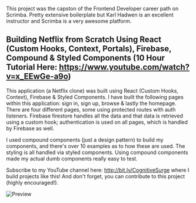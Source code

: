 This project was the capston of the Frontend Developer career path on Scrimba. Pretty extensive boilerplate but Karl Hadwen is an excellent instructor and Scrimba is a very awesome platform.

## Building Netflix from Scratch Using React (Custom Hooks, Context, Portals), Firebase, Compound & Styled Components (10 Hour Tutorial Here: https://www.youtube.com/watch?v=x_EEwGe-a9o)

This application (a Netflix clone) was built using React (Custom Hooks, Context), Firebase & Styled Components. I have built the following pages within this application: sign in, sign up, browse & lastly the homepage. There are four different pages, some using protected routes with auth listeners. Firebase firestore handles all the data and that data is retrieved using a custom hook; authentication is used on all pages, which is handled by Firebase as well.

I used compound components (just a design pattern) to build my components, and there's over 10 examples as to how these are used. The styling is all handled via styled components. Using compound components made my actual dumb components really easy to test.

Subscribe to my YouTube channel here: http://bit.ly/CognitiveSurge where I build projects like this! And don't forget, you can contribute to this project (highly encouraged!).

![Preview](netflix-preview.png?raw=true)
